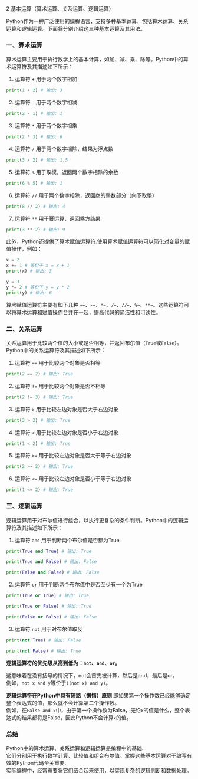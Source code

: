 2 基本运算（算术运算、关系运算、逻辑运算）

Python作为一种广泛使用的编程语言，支持多种基本运算，包括算术运算、关系运算和逻辑运算。下面将分别介绍这三种基本运算及其用法。

### 一、算术运算

算术运算主要用于执行数学上的基本计算，如加、减、乘、除等。Python中的算术运算符及其描述如下所示：

1. 运算符 ```+``` 用于两个数字相加

```python
print(1 + 2) # 输出: 3

```

2. 运算符 ```-``` 用于两个数字相减

```python
print(2 - 1) # 输出: 1
```

3. 运算符 ```*``` 用于两个数字相乘

```python
print(2 * 3) # 输出: 6
```

4. 运算符 ```/``` 用于两个数字相除，结果为浮点数

```python
print(3 / 2) # 输出: 1.5
```

5. 运算符 ```%``` 用于取模，返回两个数字相除的余数

```python
print(6 % 5) # 输出: 1
```

6. 运算符 ```//``` 用于两个数字相除，返回商的整数部分（向下取整）

```python
print(8 // 2) # 输出: 4
```

7. 运算符 ```**``` 用于幂运算，返回乘方结果

```python
print(3 ** 2) # 输出: 9
```

此外，Python还提供了算术赋值运算符.使用算术赋值运算符可以简化对变量的赋值操作，例如：

```python
x = 2
x += 1 # 等价于 x = x + 1
print(x) # 输出: 3

y = 3
y *= 2 # 等价于 y = y * 2
print(y) # 输出: 6
```

算术赋值运算符主要有如下几种 `+=`、`-=`、`*=`、`/=`、`//=`、`%=`、`**=`。这些运算符可以将算术运算和赋值操作合并在一起，提高代码的简洁性和可读性。

### 二、关系运算

关系运算用于比较两个值的大小或是否相等，并返回布尔值（```True```或```False```）。Python中的关系运算符及其描述如下所示：

1. 运算符 ```==``` 用于比较两个对象是否相等

```python
print(2 == 2) # 输出: True
```

2. 运算符 ```!=``` 用于比较两个对象是否不相等

```python
print(2 != 3) # 输出: True
```

3. 运算符 ```>``` 用于比较左边对象是否大于右边对象

```python
print(3 > 2) # 输出: True
```

4. 运算符 ```<``` 用于比较左边对象是否小于右边对象

```python
print(1 < 2) # 输出: True
```

5. 运算符 ```>=``` 用于比较左边对象是否大于等于右边对象

```python
print(2 >= 2) # 输出: True
```

6. 运算符 ```<=``` 用于比较左边对象是否小于等于右边对象

```python
print(1 <= 2) # 输出: True
```

### 三、逻辑运算

逻辑运算用于对布尔值进行组合，以执行更复杂的条件判断。Python中的逻辑运算符及其描述如下所示：

1. 运算符 ```and``` 用于判断两个布尔值是否都为True

```python
print(True and True) # 输出: True

print(True and False) # 输出: False

print(False and False) # 输出: False

```

2. 运算符 ```or``` 用于判断两个布尔值中是否至少有一个为True

```python
print(True or True) # 输出: True

print(True or False) # 输出: True

print(False or False) # 输出: False

```

3. 运算符 ```not``` 用于对布尔值取反

```python
print(not True) # 输出: False

print(not False) # 输出: True
```

**逻辑运算符的优先级从高到低为：```not```、```and```、```or```。**  

这意味着在没有括号的情况下，not会首先被计算，然后是and，最后是or。  
例如，`not x and y`等价于`((not x) and y)`。

**逻辑运算符在Python中具有短路（懒惰）原则**
即如果第一个操作数已经能够确定整个表达式的值，那么就不会计算第二个操作数。  
例如，在`False and x`中，由于第一个操作数为False，无论x的值是什么，整个表达式的结果都将是False，因此Python不会计算```x```的值。

### 总结

Python中的算术运算、关系运算和逻辑运算是编程中的基础.  
它们分别用于执行数学计算、比较值和组合布尔值。掌握这些基本运算对于编写有效的Python代码至关重要.  
实际编程中，经常需要将它们结合起来使用，以实现复杂的逻辑判断和数据处理。
